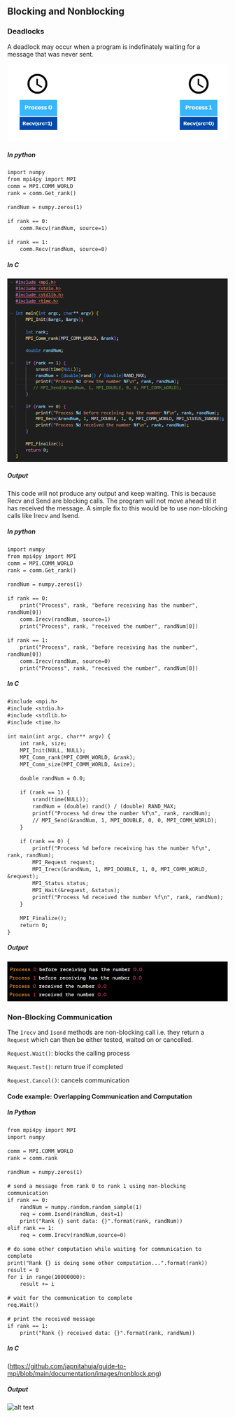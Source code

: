 ## Blocking and Nonblocking

### Deadlocks

A deadlock may occur when a program is indefinately waiting for a message that was never sent. 

![alt text](https://github.com/japnitahuja/guide-to-mpi/blob/main/documentation/images/deadlock.jpg)

##### In python

```
import numpy
from mpi4py import MPI
comm = MPI.COMM_WORLD
rank = comm.Get_rank()

randNum = numpy.zeros(1)

if rank == 0:
    comm.Recv(randNum, source=1)

if rank == 1:
    comm.Recv(randNum, source=0)

```

##### In C

![alt text](https://github.com/japnitahuja/guide-to-mpi/blob/main/documentation/images/deadlock.png)
##### Output

This code will not produce any output and keep waiting. This is because Recv and Send are blocking calls. The program will not move ahead till it has received the message. A simple fix to this would be to use non-blocking calls like Irecv and Isend. 

##### In python

```
import numpy
from mpi4py import MPI
comm = MPI.COMM_WORLD
rank = comm.Get_rank()

randNum = numpy.zeros(1)

if rank == 0:
    print("Process", rank, "before receiving has the number", randNum[0])
    comm.Irecv(randNum, source=1)
    print("Process", rank, "received the number", randNum[0])

if rank == 1:
    print("Process", rank, "before receiving has the number", randNum[0])
    comm.Irecv(randNum, source=0)
    print("Process", rank, "received the number", randNum[0])

```
##### In C

```
#include <mpi.h>
#include <stdio.h>
#include <stdlib.h>
#include <time.h>

int main(int argc, char** argv) {
    int rank, size;
    MPI_Init(NULL, NULL);
    MPI_Comm_rank(MPI_COMM_WORLD, &rank);
    MPI_Comm_size(MPI_COMM_WORLD, &size);

    double randNum = 0.0;

    if (rank == 1) {
        srand(time(NULL));
        randNum = (double) rand() / (double) RAND_MAX;
        printf("Process %d drew the number %f\n", rank, randNum);
        // MPI_Send(&randNum, 1, MPI_DOUBLE, 0, 0, MPI_COMM_WORLD);
    }

    if (rank == 0) {
        printf("Process %d before receiving has the number %f\n", rank, randNum);
        MPI_Request request;
        MPI_Irecv(&randNum, 1, MPI_DOUBLE, 1, 0, MPI_COMM_WORLD, &request);
        MPI_Status status;
        MPI_Wait(&request, &status);
        printf("Process %d received the number %f\n", rank, randNum);
    }

    MPI_Finalize();
    return 0;
}
```
##### Output

![alt text](https://github.com/japnitahuja/guide-to-mpi/blob/main/documentation/images/output4.jpg)

### Non-Blocking Communication

The `Irecv` and `Isend` methods are non-blocking call i.e. they return a `Request` which can then be either tested, waited on or cancelled.

`Request.Wait()`: blocks the calling process 

`Request.Test()`: return true if completed

`Request.Cancel()`: cancels communication

#### Code example: Overlapping Communication and Computation

##### In Python
```
from mpi4py import MPI
import numpy

comm = MPI.COMM_WORLD
rank = comm.rank

randNum = numpy.zeros(1)

# send a message from rank 0 to rank 1 using non-blocking communication
if rank == 0:
    randNum = numpy.random.random_sample(1)
    req = comm.Isend(randNum, dest=1)
    print("Rank {} sent data: {}".format(rank, randNum))
elif rank == 1:
    req = comm.Irecv(randNum,source=0)
    
# do some other computation while waiting for communication to complete
print("Rank {} is doing some other computation...".format(rank))
result = 0
for i in range(10000000):
    result += i

# wait for the communication to complete
req.Wait()

# print the received message
if rank == 1:
    print("Rank {} received data: {}".format(rank, randNum))
````

##### In C

(https://github.com/japnitahuja/guide-to-mpi/blob/main/documentation/images/nonblock.png)

##### Output

![alt text](https://github.com/japnitahuja/guide-to-mpi/blob/main/documentation/images/output5.jpg)







